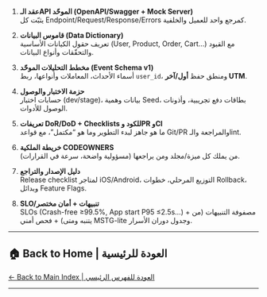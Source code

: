 1. **عقد الـAPI الموحّد (OpenAPI/Swagger \+ Mock Server)**  
   يثبّت كل Endpoint/Request/Response/Errors كمرجع واحد للعميل والخلفية.

2. **قاموس البيانات (Data Dictionary)**  
   تعريف حقول الكيانات الأساسية (User, Product, Order, Cart…) مع القيود والتحقّقات وأنواع البيانات.

3. **مخطط التحليلات الموحّد (Event Schema v1)**  
   أسماء الأحداث، المعاملات وأنواعها، ربط `user_id`، ومنطق حفظ **أول/آخر UTM**.

4. **حزمة الاختبار والوصول**  
   حسابات اختبار (dev/stage)، بيانات وهمية Seed، بطاقات دفع تجريبية، وأذونات الوصول للأدوات.

5. **تعريفات DoR/DoD \+ Checklists للكود وPR وCI**  
   ما هو جاهز لبدء التطوير وما هو “مكتمل”، مع قواعد Git/PR والمراجعة والـlint.

6. **خريطة الملكية CODEOWNERS**  
   من يملك كل ميزة/مجلد ومن يراجعها (مسؤولية واضحة، سرعة في القرارات).

7. **دليل الإصدار والتراجع**  
   Release checklist لمتاجر iOS/Android، التوزيع المرحلي، خطوات Rollback، وبدائل Feature Flags.

8. **SLO/تنبيهات \+ أمان مختصر**  
   SLOs (Crash-free ≥99.5%, App start P95 ≤2.5s…) \+ مصفوفة التنبيهات (من يتنبه ومتى) \+ فحص أمني MSTG-lite وجدول دوران الأسرار.


---

## 🏠 **Back to Home | العودة للرئيسية**

[← Back to Main Index | العودة للفهرس الرئيسي](../../../index.html)

---
